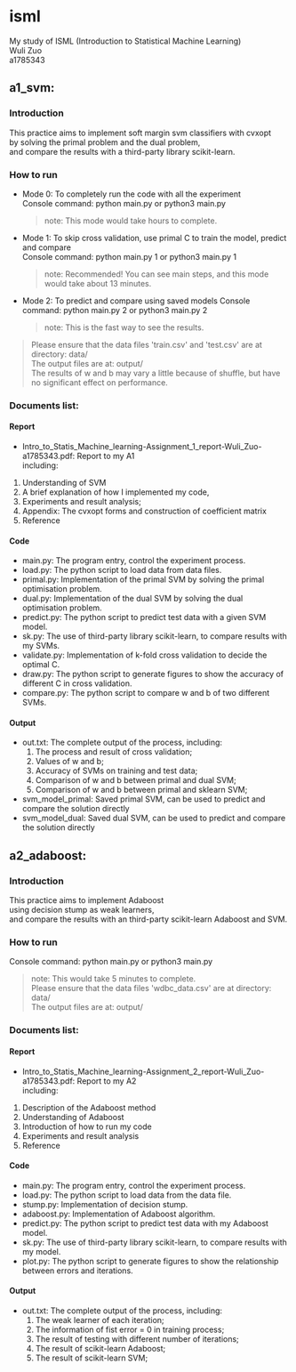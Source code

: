 # isml
My study of ISML (Introduction to Statistical Machine Learning)  
Wuli Zuo  
a1785343  

## a1_svm:

### Introduction

This practice aims to implement soft margin svm classifiers with cvxopt  
by solving the primal problem and the dual problem,  
and compare the results with a third-party library scikit-learn.

### How to run  

* Mode 0: To completely run the code with all the experiment  
Console command: python main.py or python3 main.py  
    >note: This mode would take hours to complete.  
* Mode 1: To skip cross validation, use primal C to train the model, predict and compare  
Console command: python main.py 1 or python3 main.py 1  
    >note: Recommended! You can see main steps, and this mode would take about 13 minutes.    
* Mode 2: To predict and compare using saved models 
Console command: python main.py 2 or python3 main.py 2  
    >note: This is the fast way to see the results.  
> Please ensure that the data files 'train.csv' and 'test.csv' are at directory: data/  
> The output files are at: output/  
> The results of w and b may vary a little because of shuffle, 
> but have no significant effect on performance.  

### Documents list:

#### Report

* Intro_to_Statis_Machine_learning-Assignment_1_report-Wuli_Zuo-a1785343.pdf:  Report to my A1  
including:  
1. Understanding of SVM  
2. A brief explanation of how I implemented my code,  
3. Experiments and result analysis;  
4. Appendix: The cvxopt forms and construction of coefficient matrix
5. Reference

#### Code

* main.py: The program entry, control the experiment process.  
* load.py: The python script to load data from data files.  
* primal.py: Implementation of the primal SVM by solving the primal optimisation problem.  
* dual.py: Implementation of the dual SVM by solving the dual optimisation problem.  
* predict.py: The python script to predict test data with a given SVM model.  
* sk.py: The use of third-party library scikit-learn, to compare results with my SVMs.  
* validate.py: Implementation of k-fold cross validation to decide the optimal C.  
* draw.py: The python script to generate figures to show the accuracy of different C in cross validation.  
* compare.py: The python script to compare w and b of two different SVMs.  

#### Output

* out.txt: The complete output of the process, including:  
    1. The process and result of cross validation;      
    2. Values of w and b;  
    3. Accuracy of SVMs on training and test data; 
    4. Comparison of w and b between primal and dual SVM;
    5. Comparison of w and b between primal and sklearn SVM;
* svm_model_primal: Saved primal SVM, can be used to predict and compare the solution directly
* svm_model_dual: Saved dual SVM, can be used to predict and compare the solution directly

## a2_adaboost:

### Introduction

This practice aims to implement Adaboost  
using decision stump as weak learners,  
and compare the results with an third-party scikit-learn Adaboost and SVM.

### How to run  
 
Console command: python main.py or python3 main.py  
>note: This would take 5 minutes to complete.    
> Please ensure that the data files 'wdbc_data.csv' are at directory: data/  
> The output files are at: output/  
 

### Documents list:

#### Report

* Intro_to_Statis_Machine_learning-Assignment_2_report-Wuli_Zuo-a1785343.pdf:  Report to my A2  
including:  
1. Description of the Adaboost method  
2. Understanding of Adaboost  
3. Introduction of how to run my code  
4. Experiments and result analysis  
5. Reference

#### Code

* main.py: The program entry, control the experiment process.  
* load.py: The python script to load data from the data file.  
* stump.py: Implementation of decision stump.  
* adaboost.py: Implementation of Adaboost algorithm.  
* predict.py: The python script to predict test data with my Adaboost model.  
* sk.py: The use of third-party library scikit-learn, to compare results with my model.  
* plot.py: The python script to generate figures to show the relationship between errors and iterations.  

#### Output

* out.txt: The complete output of the process, including:  
    1. The weak learner of each iteration;     
    2. The information of fist error = 0 in training process; 
    3. The result of testing with different number of iterations; 
    4. The result of scikit-learn Adaboost;
    5. The result of scikit-learn SVM;

